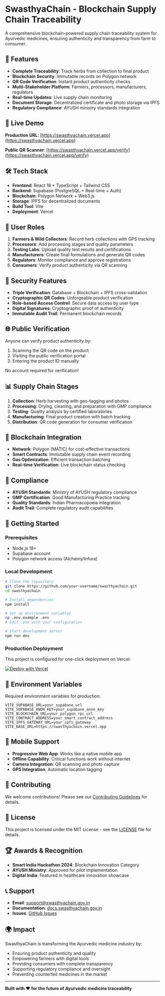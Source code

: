# SwasthyaChain - Blockchain Supply Chain Traceability

A comprehensive blockchain-powered supply chain traceability system for Ayurvedic medicines, ensuring authenticity and transparency from farm to consumer.

## 🌟 Features

- **Complete Traceability**: Track herbs from collection to final product
- **Blockchain Security**: Immutable records on Polygon network
- **QR Code Verification**: Instant product authenticity checks
- **Multi-Stakeholder Platform**: Farmers, processors, manufacturers, regulators
- **Real-time Updates**: Live supply chain monitoring
- **Document Storage**: Decentralized certificate and photo storage via IPFS
- **Regulatory Compliance**: AYUSH ministry standards integration

## 🚀 Live Demo

**Production URL**: [https://swasthyachain.vercel.app](https://swasthyachain.vercel.app)

**Public QR Scanner**: [https://swasthyachain.vercel.app/verify](https://swasthyachain.vercel.app/verify)

## 🛠️ Tech Stack

- **Frontend**: React 18 + TypeScript + Tailwind CSS
- **Backend**: Supabase (PostgreSQL + Real-time + Auth)
- **Blockchain**: Polygon Network + Web3.js
- **Storage**: IPFS for decentralized documents
- **Build Tool**: Vite
- **Deployment**: Vercel

## 📱 User Roles

1. **Farmers & Wild Collectors**: Record herb collections with GPS tracking
2. **Processors**: Add processing stages and quality parameters
3. **Testing Labs**: Upload quality test results and certifications
4. **Manufacturers**: Create final formulations and generate QR codes
5. **Regulators**: Monitor compliance and approve registrations
6. **Consumers**: Verify product authenticity via QR scanning

## 🔐 Security Features

- **Triple Verification**: Database + Blockchain + IPFS cross-validation
- **Cryptographic QR Codes**: Unforgeable product verification
- **Role-based Access Control**: Secure data access by user type
- **Digital Signatures**: Cryptographic proof of authenticity
- **Immutable Audit Trail**: Permanent blockchain records

## 🌐 Public Verification

Anyone can verify product authenticity by:
1. Scanning the QR code on the product
2. Visiting the public verification portal
3. Entering the product ID manually

No account required for verification!

## 📊 Supply Chain Stages

1. **Collection**: Herb harvesting with geo-tagging and photos
2. **Processing**: Drying, cleaning, and preparation with GMP compliance
3. **Testing**: Quality analysis by certified laboratories
4. **Manufacturing**: Final product creation with batch tracking
5. **Distribution**: QR code generation for consumer verification

## 🔗 Blockchain Integration

- **Network**: Polygon (MATIC) for cost-effective transactions
- **Smart Contracts**: Immutable supply chain event recording
- **Gas Optimization**: Efficient transaction batching
- **Real-time Verification**: Live blockchain status checking

## 📄 Compliance

- **AYUSH Standards**: Ministry of AYUSH regulatory compliance
- **GMP Certification**: Good Manufacturing Practice tracking
- **Quality Standards**: Indian Pharmacopoeia integration
- **Audit Trail**: Complete regulatory audit capabilities

## 🚀 Getting Started

### Prerequisites
- Node.js 18+
- Supabase account
- Polygon network access (Alchemy/Infura)

### Local Development
```bash
# Clone the repository
git clone https://github.com/your-username/swasthyachain.git
cd swasthyachain

# Install dependencies
npm install

# Set up environment variables
cp .env.example .env
# Edit .env with your configuration

# Start development server
npm run dev
```

### Production Deployment
This project is configured for one-click deployment on Vercel:

[![Deploy with Vercel](https://vercel.com/button)](https://vercel.com/new/clone?repository-url=https://github.com/your-username/swasthyachain)

## 🔧 Environment Variables

Required environment variables for production:

```env
VITE_SUPABASE_URL=your_supabase_url
VITE_SUPABASE_ANON_KEY=your_supabase_anon_key
VITE_BLOCKCHAIN_URL=your_polygon_rpc_url
VITE_CONTRACT_ADDRESS=your_smart_contract_address
VITE_IPFS_GATEWAY_URL=your_ipfs_gateway
VITE_BASE_URL=https://swasthyachain.vercel.app
```

## 📱 Mobile Support

- **Progressive Web App**: Works like a native mobile app
- **Offline Capability**: Critical functions work without internet
- **Camera Integration**: QR scanning and photo capture
- **GPS Integration**: Automatic location tagging

## 🤝 Contributing

We welcome contributions! Please see our [Contributing Guidelines](CONTRIBUTING.md) for details.

## 📜 License

This project is licensed under the MIT License - see the [LICENSE](LICENSE) file for details.

## 🏆 Awards & Recognition

- **Smart India Hackathon 2024**: Blockchain Innovation Category
- **AYUSH Ministry**: Approved for pilot implementation
- **Digital India**: Featured in healthcare innovation showcase

## 📞 Support

- **Email**: support@swasthyachain.gov.in
- **Documentation**: [docs.swasthyachain.gov.in](https://docs.swasthyachain.gov.in)
- **Issues**: [GitHub Issues](https://github.com/your-username/swasthyachain/issues)

## 🌍 Impact

SwasthyaChain is transforming the Ayurvedic medicine industry by:
- Ensuring product authenticity and quality
- Empowering farmers with digital tools
- Providing consumers with complete transparency
- Supporting regulatory compliance and oversight
- Preventing counterfeit medicines in the market

---

**Built with ❤️ for the future of Ayurvedic medicine traceability**